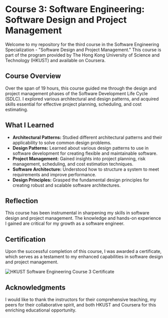 # Course 3: Software Engineering: Software Design and Project Management

Welcome to my repository for the third course in the Software Engineering Specialization - "Software Design and Project Management." This course is part of the program provided by The Hong Kong University of Science and Technology (HKUST) and available on Coursera.

## Course Overview

Over the span of 19 hours, this course guided me through the design and project management phases of the Software Development Life Cycle (SDLC). I explored various architectural and design patterns, and acquired skills essential for effective project planning, scheduling, and cost estimating.

## What I Learned

- **Architectural Patterns:** Studied different architectural patterns and their applicability to solve common design problems.
- **Design Patterns:** Learned about various design patterns to use in software development for creating flexible and maintainable software.
- **Project Management:** Gained insights into project planning, risk management, scheduling, and cost estimation techniques.
- **Software Architecture:** Understood how to structure a system to meet requirements and improve performance.
- **Design Principles:** Grasped the fundamental design principles for creating robust and scalable software architectures.

## Reflection

This course has been instrumental in sharpening my skills in software design and project management. The knowledge and hands-on experience I gained are critical for my growth as a software engineer.

## Certification

Upon the successful completion of this course, I was awarded a certificate, which serves as a testament to my enhanced capabilities in software design and project management.

![HKUST Software Engineering Course 3 Certificate](Software-Design-and-Project-Management/Software-Design-and-Project-Management.pdg)

## Acknowledgments

I would like to thank the instructors for their comprehensive teaching, my peers for their collaborative spirit, and both HKUST and Coursera for this enriching educational opportunity.


